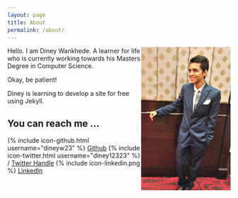 ```yaml
---
layout: page
title: About
permalink: /about/
---
```


<img src="ImageDP.jpg" width="40%" align="right">

Hello. I am Diney Wankhede. A learner for life who is currently working towards his Masters Degree in Computer Science.

Okay, be patient! 

Diney is learning to develop a site for free using Jekyll.

## You can reach me ...

{% include icon-github.html username="dineyw23" %} 
[Github](https://github.com/dineyw23)
{% include icon-twitter.html username="diney12323" %} /
[Twitter Handle](https://twitter.com/diney12323)
{% include icon-linkedin.png %}
[LinkedIn](https://www.linkedin.com/in/diney-wankhede-3b271227)
